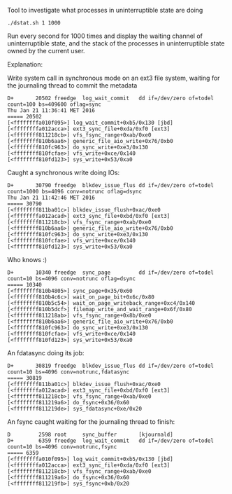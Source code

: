 Tool to investigate what processes in uninterruptible state are doing

    ./dstat.sh 1 1000

Run every second for 1000 times and display the waiting channel of uninterruptible state, and the stack
of the processes in uninterruptible state owned by the current user.

Explanation:

Write system call in synchronous mode on an ext3 file system, waiting for the journaling thread to commit the metadata

    D+       20502 freedge  log_wait_commit   dd if=/dev/zero of=todel count=100 bs=409600 oflag=sync
    Thu Jan 21 11:36:41 MET 2016
    ===== 20502
    [<ffffffffa010f095>] log_wait_commit+0xb5/0x130 [jbd]
    [<ffffffffa012acca>] ext3_sync_file+0xda/0xf0 [ext3]
    [<ffffffff811218cb>] vfs_fsync_range+0xab/0xe0
    [<ffffffff810b6aa6>] generic_file_aio_write+0x76/0xb0
    [<ffffffff810fc963>] do_sync_write+0xe3/0x130
    [<ffffffff810fcfae>] vfs_write+0xce/0x140
    [<ffffffff810fd123>] sys_write+0x53/0xa0

Caught a synchronous write doing IOs:

    D+       30790 freedge  blkdev_issue_flus dd if=/dev/zero of=todel count=1000 bs=4096 conv=notrunc oflag=dsync
    Thu Jan 21 11:42:46 MET 2016
    ===== 30790
    [<ffffffff811ba01c>] blkdev_issue_flush+0xac/0xe0
    [<ffffffffa012acad>] ext3_sync_file+0xbd/0xf0 [ext3]
    [<ffffffff811218cb>] vfs_fsync_range+0xab/0xe0
    [<ffffffff810b6aa6>] generic_file_aio_write+0x76/0xb0
    [<ffffffff810fc963>] do_sync_write+0xe3/0x130
    [<ffffffff810fcfae>] vfs_write+0xce/0x140
    [<ffffffff810fd123>] sys_write+0x53/0xa0

Who knows :)

    D+       10340 freedge  sync_page         dd if=/dev/zero of=todel count=10 bs=4096 conv=notrunc oflag=dsync
    ===== 10340
    [<ffffffff810b4805>] sync_page+0x35/0x60
    [<ffffffff810b4c6c>] wait_on_page_bit+0x6c/0x80
    [<ffffffff810b5c54>] wait_on_page_writeback_range+0xc4/0x140
    [<ffffffff810b5dcf>] filemap_write_and_wait_range+0x6f/0x80
    [<ffffffff811218ab>] vfs_fsync_range+0x8b/0xe0
    [<ffffffff810b6aa6>] generic_file_aio_write+0x76/0xb0
    [<ffffffff810fc963>] do_sync_write+0xe3/0x130
    [<ffffffff810fcfae>] vfs_write+0xce/0x140
    [<ffffffff810fd123>] sys_write+0x53/0xa0

An fdatasync doing its job:

    D+       30819 freedge  blkdev_issue_flus dd if=/dev/zero of=todel count=10 bs=4096 conv=notrunc,fdatasync
    ===== 30819
    [<ffffffff811ba01c>] blkdev_issue_flush+0xac/0xe0
    [<ffffffffa012acad>] ext3_sync_file+0xbd/0xf0 [ext3]
    [<ffffffff811218cb>] vfs_fsync_range+0xab/0xe0
    [<ffffffff811219a6>] do_fsync+0x36/0x60
    [<ffffffff811219de>] sys_fdatasync+0xe/0x20

An fsync caught waiting for the journaling thread to finish:

    D         2598 root     sync_buffer       [kjournald]
    D+        6359 freedge  log_wait_commit   dd if=/dev/zero of=todel count=10 bs=4096 conv=notrunc,fsync
    ===== 6359
    [<ffffffffa010f095>] log_wait_commit+0xb5/0x130 [jbd]
    [<ffffffffa012acca>] ext3_sync_file+0xda/0xf0 [ext3]
    [<ffffffff811218cb>] vfs_fsync_range+0xab/0xe0
    [<ffffffff811219a6>] do_fsync+0x36/0x60
    [<ffffffff811219fb>] sys_fsync+0xb/0x20



